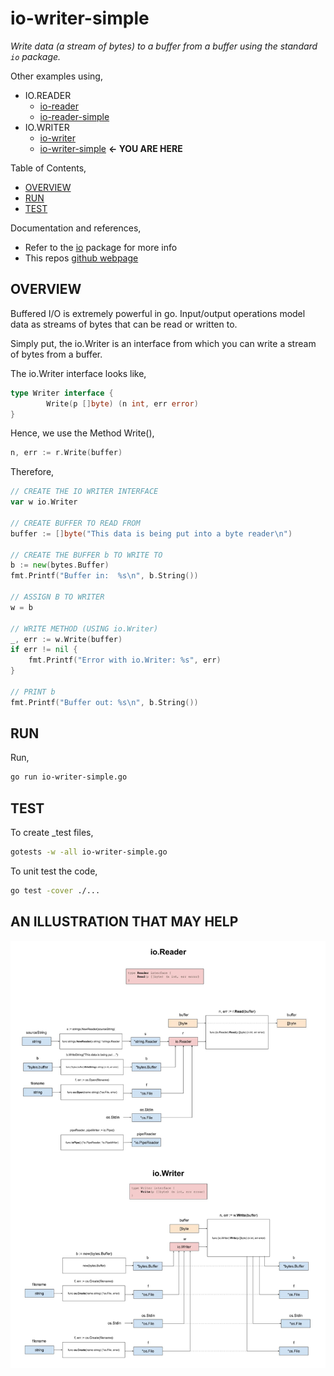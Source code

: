 # io-writer-simple

_Write data (a stream of bytes) to a buffer
from a buffer using the standard `io` package._

Other examples using,

* IO.READER
  * [io-reader](https://github.com/JeffDeCola/my-go-examples/tree/master/input-output/io-reader/io-reader)
  * [io-reader-simple](https://github.com/JeffDeCola/my-go-examples/tree/master/input-output/io-reader/io-reader-simple)
* IO.WRITER
  * [io-writer](https://github.com/JeffDeCola/my-go-examples/tree/master/input-output/io-writer/io-writer)
  * [io-writer-simple](https://github.com/JeffDeCola/my-go-examples/tree/master/input-output/io-writer/io-writer-simple)
    **<- YOU ARE HERE**

Table of Contents,

* [OVERVIEW](https://github.com/JeffDeCola/my-go-examples/tree/master/input-output/io-writer/io-writer-simple#overview)
* [RUN](https://github.com/JeffDeCola/my-go-examples/tree/master/input-output/io-writer/io-writer-simple#run)
* [TEST](https://github.com/JeffDeCola/my-go-examples/tree/master/input-output/io-writer/io-writer-simple#test)

Documentation and references,

* Refer to the
  [io](https://pkg.go.dev/io)
  package for more info
* This repos [github webpage](https://jeffdecola.github.io/my-go-examples/)

## OVERVIEW

Buffered I/O is extremely powerful in go.
Input/output operations model data as streams of bytes that
can be read or written to.

Simply put, the io.Writer is an interface from which you can
write a stream of bytes from a buffer.

The io.Writer interface looks like,

```go
type Writer interface {
        Write(p []byte) (n int, err error)
}
```

Hence, we use the Method Write(),

```go
n, err := r.Write(buffer)
```

Therefore,

```go
// CREATE THE IO WRITER INTERFACE
var w io.Writer

// CREATE BUFFER TO READ FROM
buffer := []byte("This data is being put into a byte reader\n")

// CREATE THE BUFFER b TO WRITE TO
b := new(bytes.Buffer)
fmt.Printf("Buffer in:  %s\n", b.String())

// ASSIGN B TO WRITER
w = b

// WRITE METHOD (USING io.Writer)
_, err := w.Write(buffer)
if err != nil {
    fmt.Printf("Error with io.Writer: %s", err)
}

// PRINT b
fmt.Printf("Buffer out: %s\n", b.String())
```

## RUN

Run,

```bash
go run io-writer-simple.go
```

## TEST

To create _test files,

```bash
gotests -w -all io-writer-simple.go
```

To unit test the code,

```bash
go test -cover ./... 
```

## AN ILLUSTRATION THAT MAY HELP

![IMAGE - buffered-io.jpg - IMAGE](../../../docs/pics/input-output/buffered-io.jpg)
